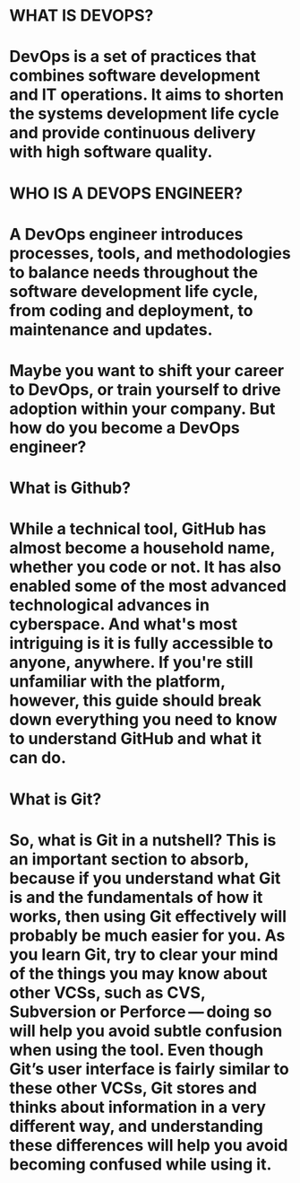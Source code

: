 # WHAT IS DEVOPS?
# DevOps is a set of practices that combines software development and IT operations. It aims to shorten the systems development life cycle and provide continuous delivery with high software quality.

# WHO IS A DEVOPS ENGINEER?
# A DevOps engineer introduces processes, tools, and methodologies to balance needs throughout the software development life cycle, from coding and deployment, to maintenance and updates.
# Maybe you want to shift your career to DevOps, or train yourself to drive adoption within your company. But how do you become a DevOps engineer?
 
# What is Github?
# While a technical tool, GitHub has almost become a household name, whether you code or not. It has also enabled some of the most advanced technological advances in cyberspace. And what's most intriguing is it is fully accessible to anyone, anywhere. If you're still unfamiliar with the platform, however, this guide should break down everything you need to know to understand GitHub and what it can do.

# What is Git?
# So, what is Git in a nutshell? This is an important section to absorb, because if you understand what Git is and the fundamentals of how it works, then using Git effectively will probably be much easier for you. As you learn Git, try to clear your mind of the things you may know about other VCSs, such as CVS, Subversion or Perforce — doing so will help you avoid subtle confusion when using the tool. Even though Git’s user interface is fairly similar to these other VCSs, Git stores and thinks about information in a very different way, and understanding these differences will help you avoid becoming confused while using it.
